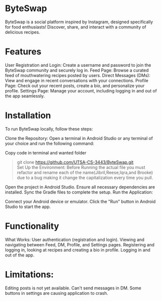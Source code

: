# ByteSwap

ByteSwap is a social platform inspired by Instagram, designed specifically for food enthusiasts! Discover, share, and interact with a community of delicious recipes.


# Features

User Registration and Login: Create a username and password to join the ByteSwap community and securely log in.
Feed Page: Browse a curated feed of mouthwatering recipes posted by users.
Direct Messages (DMs): View and engage in recent conversations with your connections.
Profile Page: Check out your recent posts, create a bio, and personalize your profile.
Settings Page: Manage your account, including logging in and out of the app seamlessly.


# Installation
To run ByteSwap locally, follow these steps:

Clone the Repository: Open a terminal in Android Studio or any terminal of your choice and run the following command:

Copy code in terminal and wanted folder
> git clone https://github.com/UTSA-CS-3443/ByteSwap.git  
Set Up the Environment:
> Before Running the actual file you must refactor and rename each of the name(Jibril,Reese,Iqra,and Brooke) due to a bug making it change the capitalization every time you pull.


Open the project in Android Studio.
Ensure all necessary dependencies are installed.
Sync the Gradle files to complete the setup.
Run the Application:

Connect your Android device or emulator.
Click the "Run" button in Android Studio to start the app.

# Functionality
What Works:
User authentication (registration and login).
Viewing and navigating between Feed, DM, Profile, and Settings pages.
Registering and logging in, looking at recipes and creating a bio in profile.
Logging in and out of the app.

# Limitations:
Editing posts is not yet available.
Can't send messages in DM.
Some buttons in settings are causing application to crash.
